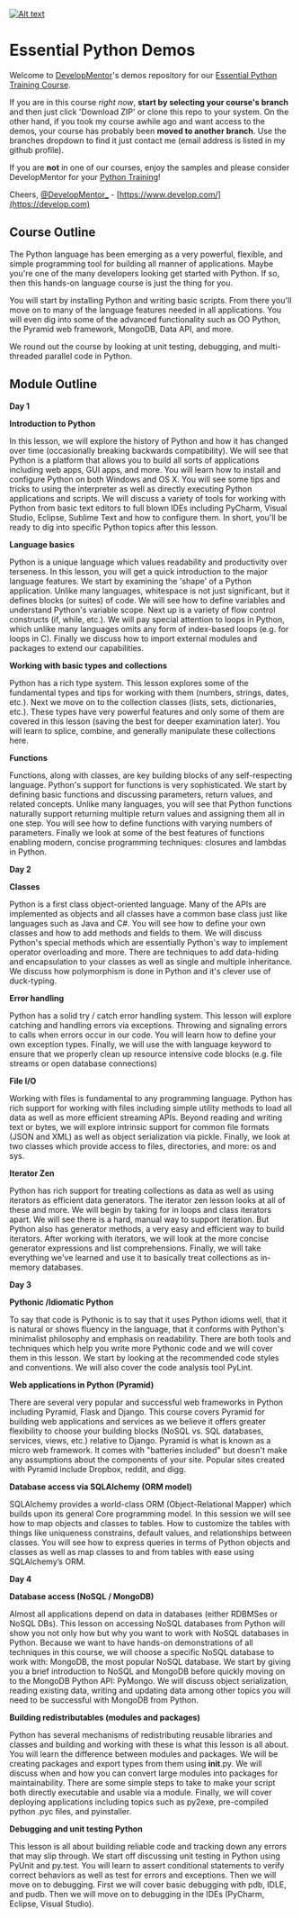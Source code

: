 [![Alt text](https://raw.githubusercontent.com/mikeckennedy/EssentialPythonDemos/master/supporting_files/dmlog.png)](https://develop.com)

Essential Python Demos
===========

Welcome to [DevelopMentor](https://develop.com)'s demos repository for our 
[Essential Python Training Course](http://www.develop.com/training-course/essential-python-with-pyramid-sqlalchemy-nosql-and-core-language-features). 

If you are in this course *right now*, **start by selecting your course's branch** and then just click 'Download ZIP' or clone this repo to your system. On the other hand, if you took my course awhile ago and want access to the demos, your course has probably been **moved to another branch**. Use the branches dropdown to find it just contact me (email address is listed in my github profile).

If you are **not** in one of our courses, enjoy the samples and please consider DevelopMentor for your [Python Training](http://www.develop.com/training-courses/python)!

Cheers, 
[@DevelopMentor_](https://twitter.com/developmentor_) - 
[https://www.develop.com/](https://develop.com)

Course Outline
----------------------

The Python language has been emerging as a very powerful, flexible, and simple programming tool for building all manner of applications. Maybe you're one of the many developers looking get started with Python. If so, then this hands-on language course is just the thing for you.

You will start by installing Python and writing basic scripts. From there you'll move on to many of the language features needed in all applications. You will even dig into some of the advanced functionality such as OO Python, the Pyramid web framework, MongoDB, Data API, and more.

We round out the course by looking at unit testing, debugging, and multi-threaded parallel code in Python.

Module Outline
------------

**Day 1**

**Introduction to Python**

In this lesson, we will explore the history of Python and how it has changed over time (occasionally breaking backwards compatibility). We will see that Python is a platform that allows you to build all sorts of applications including web apps, GUI apps, and more. You will learn how to install and configure Python on both Windows and OS X. You will see some tips and tricks to using the interpreter as well as directly executing Python applications and scripts. We will discuss a variety of tools for working with Python from basic text editors to full blown IDEs including PyCharm, Visual Studio, Eclipse, Sublime Text and how to configure them. In short, you'll be ready to dig into specific Python topics after this lesson.

**Language basics**

Python is a unique language which values readability and productivity over terseness. In this lesson, you will get a quick introduction to the major language features. We start by examining the 'shape' of a Python application. Unlike many languages, whitespace is not just significant, but it defines blocks (or suites) of code. We will see how to define variables and understand Python's variable scope. Next up is a variety of flow control constructs (if, while, etc.). We will pay special attention to loops in Python, which unlike many languages omits any form of index-based loops (e.g. for loops in C). Finally we discuss how to import external modules and packages to extend our capabilities.

**Working with basic types and collections**

Python has a rich type system. This lesson explores some of the fundamental types and tips for working with them (numbers, strings, dates, etc.). Next we move on to the collection classes (lists, sets, dictionaries, etc.). These types have very powerful features and only some of them are covered in this lesson (saving the best for deeper examination later). You will learn to splice, combine, and generally manipulate these collections here.

**Functions**

Functions, along with classes, are key building blocks of any self-respecting language. Python's support for functions is very sophisticated. We start by defining basic functions and discussing parameters, return values, and related concepts. Unlike many languages, you will see that Python functions naturally support returning multiple return values and assigning them all in one step. You will see how to define functions with varying numbers of parameters. Finally we look at some of the best features of functions enabling modern, concise programming techniques: closures and lambdas in Python.

**Day 2**

**Classes**

Python is a first class object-oriented language. Many of the APIs are implemented as objects and all classes have a common base class just like languages such as Java and C#. You will see how to define your own classes and how to add methods and fields to them. We will discuss Python's special methods which are essentially Python's way to implement operator overloading and more. There are techniques to add data-hiding and encapsulation to your classes as well as single and multiple inheritance. We discuss how polymorphism is done in Python and it's clever use of duck-typing.

**Error handling**

Python has a solid try / catch error handling system. This lesson will explore catching and handling errors via exceptions. Throwing and signaling errors to calls when errors occur in our code. You will learn how to define your own exception types. Finally, we will use the with language keyword to ensure that we properly clean up resource intensive code blocks (e.g. file streams or open database connections)

**File I/O**

Working with files is fundamental to any programming language. Python has rich support for working with files including simple utility methods to load all data as well as more efficient streaming APIs. Beyond reading and writing text or bytes, we will explore intrinsic support for common file formats (JSON and XML) as well as object serialization via pickle. Finally, we look at two classes which provide access to files, directories, and more: os and sys.

**Iterator Zen**

Python has rich support for treating collections as data as well as using iterators as efficient data generators. The iterator zen lesson looks at all of these and more. We will begin by taking for in loops and class iterators apart. We will see there is a hard, manual way to support iteration. But Python also has generator methods, a very easy and efficient way to build iterators. After working with iterators, we will look at the more concise generator expressions and list comprehensions. Finally, we will take everything we've learned and use it to basically treat collections as in-memory databases.

**Day 3**

**Pythonic /Idiomatic Python**

To say that code is Pythonic is to say that it uses Python idioms well, that it is natural or shows fluency in the language, that it conforms with Python's minimalist philosophy and emphasis on readability. There are both tools and techniques which help you write more Pythonic code and we will cover them in this lesson. We start by looking at the recommended code styles and conventions. We will also cover the code analysis tool PyLint.

**Web applications in Python (Pyramid)**

There are several very popular and successful web frameworks in Python including Pyramid, Flask and Django. This course covers Pyramid for building web applications and services as we believe it offers greater flexibility to choose your building blocks (NoSQL vs. SQL databases, services, views, etc.) relative to Django. Pyramid is what is known as a micro web framework. It comes with "batteries included" but doesn't make any assumptions about the components of your site. Popular sites created with Pyramid include Dropbox, reddit, and digg.

**Database access via SQLAlchemy (ORM model)**

SQLAlchemy provides a world-class ORM (Object-Relational Mapper) which builds upon its general Core programming model. In this session we will see how to map objects and classes to tables. How to customize the tables with things like uniqueness constrains, default values, and relationships between classes. You will see how to express queries in terms of Python objects and classes as well as map classes to and from tables with ease using SQLAlchemy’s ORM.

**Day 4**

**Database access (NoSQL / MongoDB)**

Almost all applications depend on data in databases (either RDBMSes or NoSQL DBs). This lesson on accessing NoSQL databases from Python will show you not only how but why you want to work with NoSQL databases in Python. Because we want to have hands-on demonstrations of all techniques in this course, we will choose a specific NoSQL database to work with: MongoDB, the most popular NoSQL database. We start by giving you a brief introduction to NoSQL and MongoDB before quickly moving on to the MongoDB Python API: PyMongo. We will discuss object serialization, reading existing data, writing and updating data among other topics you will need to be successful with MongoDB from Python.

**Building redistributables (modules and packages)**

Python has several mechanisms of redistributing reusable libraries and classes and building and working with these is what this lesson is all about. You will learn the difference between modules and packages. We will be creating packages and export types from them using __init__.py. We will discuss when and how you can convert large modules into packages for maintainability. There are some simple steps to take to make your script both directly executable and usable via a module. Finally, we will cover deploying applications including topics such as py2exe, pre-compiled python .pyc files, and pyinstaller.

**Debugging and unit testing Python**

This lesson is all about building reliable code and tracking down any errors that may slip through. We start off discussing unit testing in Python using PyUnit and py.test. You will learn to assert conditional statements to verify correct behaviors as well as test for errors and exceptions. Then we will move on to debugging. First we will cover basic debugging with pdb, IDLE, and pudb. Then we will move on to debugging in the IDEs (PyCharm, Eclipse, Visual Studio).

